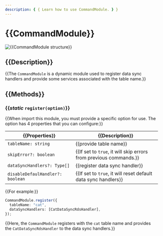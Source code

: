 ```yaml
---
description: { { Learn how to use CommandModule. } }
---
```


# {{CommandModule}}

![{{CommandModule structure}}](./images/CommandModule.png)

## {{Description}}

{{The `CommandModule` is a dynamic module used to register data sync handlers and provide some services associated with the table name.}}

## {{Methods}}

### {{*static* `register(option)`}}

{{When import this module, you must provide a specific option for use. The option has 4 properties that you can configure:}}

| {{Properties}}                | {{Description}}              |
| -------------------------------- | ------------------------------------- |
| `tableName: string`              | {{provide table name}}             |
| `skipError?: boolean`            | {{If set to `true`, it will skip errors from previous commands.}}             |
| `dataSyncHandlers?: Type[]`      | {{register data sync handler}}      |
| `disableDefaulHandler?: boolean` | {{If set to `true`, it will reset default data sync handlers}} |

{{For example:}}

```ts
CommandModule.register({
  tableName: "cat",
  dataSyncHandlers: [CatDataSyncRdsHandler],
});
```

{{Here, the `CommandModule` registers with the `cat` table name and provides the `CatDataSyncRdsHandler` to the data sync handlers.}}
